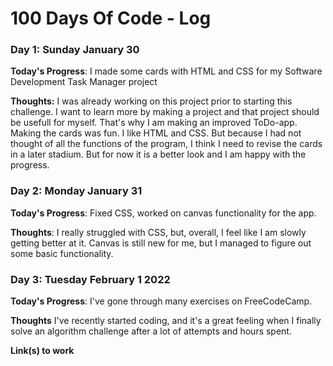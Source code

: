 # 100 Days Of Code - Log

### Day 1: Sunday January 30

**Today's Progress**: I made some cards with HTML and CSS for my Software Development Task Manager project

**Thoughts:** I was already working on this project prior to starting this challenge. I want to learn more by making a project and that project should be usefull for myself. That's why I am making an improved ToDo-app. Making the cards was fun. I like HTML and CSS. But because I had not thought of all the functions of the program, I think I need to revise the cards in a later stadium. But for now it is a better look and I am happy with the progress.



### Day 2: Monday January 31

**Today's Progress**: Fixed CSS, worked on canvas functionality for the app.

**Thoughts**: I really struggled with CSS, but, overall, I feel like I am slowly getting better at it. Canvas is still new for me, but I managed to figure out some basic functionality.




### Day 3: Tuesday February 1 2022

**Today's Progress**: I've gone through many exercises on FreeCodeCamp.

**Thoughts** I've recently started coding, and it's a great feeling when I finally solve an algorithm challenge after a lot of attempts and hours spent.

**Link(s) to work**
